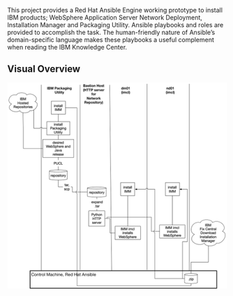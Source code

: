 This project provides a Red Hat Ansible Engine working prototype to install IBM products; WebSphere Application Server Network Deployment, Installation Manager and Packaging Utility.  Ansible playbooks and roles are provided to accomplish the task.  The human-friendly nature of Ansible’s domain-specific language makes these playbooks a useful complement when reading the IBM Knowledge Center.

## Visual Overview
![topology view](https://github.com/chrsclrk/nd_iim_pu/blob/master/nd_iim_pu_topology_view.png)
